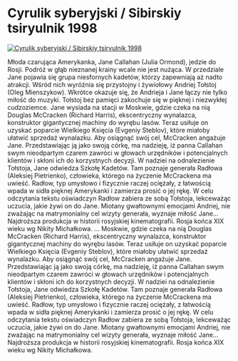 Cyrulik syberyjski / Sibirskiy tsiryulnik 1998 
=============
[![Cyrulik syberyjski / Sibirskiy tsiryulnik 1998 ](http://vidos.pl/images/player.gif)](http://vidos.pl/cyrulik-syberyjski-sibirskiy-tsiryulnik-1998)

 Młoda czarująca Amerykanka, Jane Callahan (Julia Ormond), jedzie do Rosji. Podróż w głąb nieznanej krainy wcale nie jest nużąca. W przedziale Jane pojawia się grupa niesfornych kadetów, którzy zapewniają aż nadto atrakcji. Wśród nich wyróżnia się przystojny i żywiołowy Andriej Tołstoj (Oleg Mienszykow). Wkrótce okazuje się, że Andrieja i Jane łączy nie tylko miłość do muzyki. Tołstoj bez pamięci zakochuje się w pięknej i niezwykłej cudzoziemce. Jane wysiada na stacji w Moskwie, gdzie czeka na nią Douglas McCracken (Richard Harris), ekscentryczny wynalazca, konstruktor gigantycznej machiny do wyrębu lasów. Teraz usiłuje on uzyskać poparcie Wielkiego Księcia (Evgeniy Steblov), które miałoby ułatwić sprzedaż wynalazku. Aby osiągnąć swój cel, McCracken angażuje Jane. Przedstawiając ją jako swoją córkę, ma nadzieję, iż panna Callahan swym nieodpartym czarem zawróci w głowach urzędników i potencjalnych klientów i skłoni ich do korzystnych decyzji. W nadziei na odnalezienie Tołstoja, Jane odwiedza Szkołę Kadetów. Tam poznaje generała Radłowa (Aleksiej Pietrienko), człowieka, którego na życzenie McCrackena ma uwieść. Radłow, typ umysłowo i fizycznie raczej ociężały, z łatwością wpada w sidła pięknej Amerykanki i zamierza prosić o jej rękę. W celu odczytania tekstu oświadczyn Radłow zabiera ze sobą Tołstoja, lekceważąc uczucia, jakie żywi on do Jane. Miotany gwałtownymi emocjami Andriej, nie zważając na matrymonialny cel wizyty generała, wyznaje miłość Jane... Najdroższa produkcja w historii rosyjskiej kinematografii. Rosja końca XIX wieku wg Nikity Michałkowa.   ... Moskwie, gdzie czeka na nią Douglas McCracken (Richard Harris), ekscentryczny wynalazca, konstruktor gigantycznej machiny do wyrębu lasów. Teraz usiłuje on uzyskać poparcie Wielkiego Księcia (Evgeniy Steblov), które miałoby ułatwić sprzedaż wynalazku. Aby osiągnąć swój cel, McCracken angażuje Jane. Przedstawiając ją jako swoją córkę, ma nadzieję, iż panna Callahan swym nieodpartym czarem zawróci w głowach urzędników i potencjalnych klientów i skłoni ich do korzystnych decyzji. W nadziei na odnalezienie Tołstoja, Jane odwiedza Szkołę Kadetów. Tam poznaje generała Radłowa (Aleksiej Pietrienko), człowieka, którego na życzenie McCrackena ma uwieść. Radłow, typ umysłowo i fizycznie raczej ociężały, z łatwością wpada w sidła pięknej Amerykanki i zamierza prosić o jej rękę. W celu odczytania tekstu oświadczyn Radłow zabiera ze sobą Tołstoja, lekceważąc uczucia, jakie żywi on do Jane. Miotany gwałtownymi emocjami Andriej, nie zważając na matrymonialny cel wizyty generała, wyznaje miłość Jane... Najdroższa produkcja w historii rosyjskiej kinematografii. Rosja końca XIX wieku wg Nikity Michałkowa.
